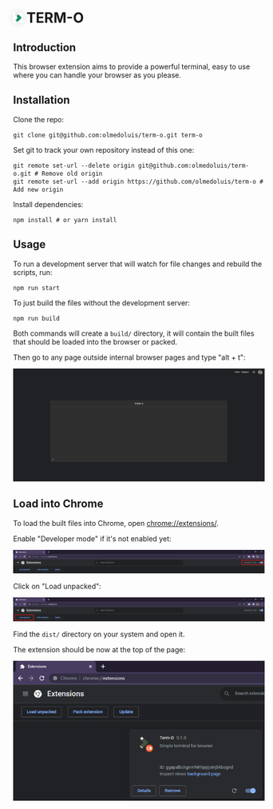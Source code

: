 # <img src="src/images/logo-16_x_16.png" style="box-shadow: 0 0 15px #11111122;" width="20"/> TERM-O

## Introduction

This browser extension aims to provide a powerful terminal, easy to use where you can handle your browser as you please.

## Installation

Clone the repo:

```
git clone git@github.com:olmedoluis/term-o.git term-o
```

Set git to track your own repository instead of this one:

```
git remote set-url --delete origin git@github.com:olmedoluis/term-o.git # Remove old origin
git remote set-url --add origin https://github.com/olmedoluis/term-o # Add new origin
```

Install dependencies:

```
npm install # or yarn install
```

## Usage

To run a development server that will watch for file changes and rebuild the scripts, run:

```
npm run start
```

To just build the files without the development server:

```
npm run build
```

Both commands will create a `build/` directory, it will contain the built files that should be loaded into the browser or packed.

Then go to any page outside internal browser pages and type "alt + t":

![Developer Mode Checkbox](src/images/tutorial-usage.png)

## Load into Chrome

To load the built files into Chrome, open [chrome://extensions/](chrome://extensions/).

Enable "Developer mode" if it's not enabled yet:

![Developer Mode Checkbox](src/images/tutorial-step-1.png)

Click on "Load unpacked":

![Load Unpacked Button](src/images/tutorial-step-2.png)

Find the `dist/` directory on your system and open it.

The extension should be now at the top of the page:

![Extension Loaded](src/images/tutorial-step-3.png)
